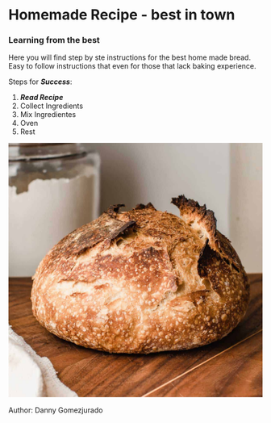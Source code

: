 
# Homemade Recipe - best in town

### Learning from the best 

Here you will find step by ste instructions for the best home made bread. Easy to follow instructions that even for those that lack baking experience.

Steps for ***Success***: 

1. ***Read Recipe***
2. Collect Ingredients
3. Mix Ingredientes
4. Oven 
5. Rest

![Deli](https://github.com/DG593CA/recipe/blob/1b0f932d9e231ebf2af2250e5cd4e30b248abea3/recipe.png)


Author: Danny Gomezjurado


